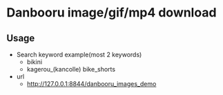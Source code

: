 # Danbooru image/gif/mp4 download
## Usage
* Search keyword example(most 2 keywords)
    * bikini
    * kagerou_(kancolle) bike_shorts
* url
    * http://127.0.0.1:8844/danbooru_images_demo